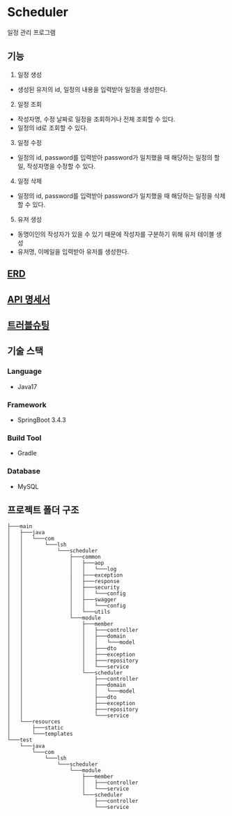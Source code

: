 # Scheduler
일정 관리 프로그램

## 기능
1. 일정 생성
- 생성된 유저의 id, 일정의 내용을 입력받아 일정을 생성한다.
2. 일정 조회
- 작성자명, 수정 날짜로 일정을 조회하거나 전체 조회할 수 있다.
- 일정의 id로 조회할 수 있다.
3. 일정 수정 
- 일정의 id, password를 입력받아 password가 일치했을 때 해당하는 일정의 할일, 작성자명을 수정할 수 있다.
4. 일정 삭제
- 일정의 id, password를 입력받아 password가 일치했을 때 해당하는 일정을 삭제할 수 있다.
5. 유저 생성
- 동명이인의 작성자가 있을 수 있기 때문에 작성자를 구분하기 위해 유저 테이블 생성
- 유저명, 이메일을 입력받아 유저를 생성한다.

## [ERD](https://seunghyun937.notion.site/ERD-1bbc72e464458025bd62c5f529324874?pvs=4)
## [API 명세서](https://seunghyun937.notion.site/API-1bbc72e46445800bbe6ec841f6dab977?pvs=4)
## [트러블슈팅](https://seunghyun937.notion.site/1bbc72e46445806f8ffff92420dc5cb8?pvs=4)

## 기술 스택
### Language
  - Java17
### Framework
  - SpringBoot 3.4.3
### Build Tool
  - Gradle
### Database
  - MySQL

## 프로젝트 폴더 구조
``` text
├───main
│   ├───java
│   │   └───com
│   │       └───lsh
│   │           └───scheduler
│   │               ├───common
│   │               │   ├───aop
│   │               │   │   └───log
│   │               │   ├───exception
│   │               │   ├───response
│   │               │   ├───security
│   │               │   │   └───config
│   │               │   ├───swagger
│   │               │   │   └───config
│   │               │   └───utils
│   │               └───module
│   │                   ├───member
│   │                   │   ├───controller
│   │                   │   ├───domain
│   │                   │   │   └───model
│   │                   │   ├───dto
│   │                   │   ├───exception
│   │                   │   ├───repository
│   │                   │   └───service
│   │                   └───scheduler
│   │                       ├───controller
│   │                       ├───domain
│   │                       │   └───model
│   │                       ├───dto
│   │                       ├───exception
│   │                       ├───repository
│   │                       └───service
│   └───resources
│       ├───static
│       └───templates
└───test
    └───java
        └───com
            └───lsh
                └───scheduler
                    └───module
                        ├───member
                        │   ├───controller
                        │   └───service
                        └───scheduler
                            ├───controller
                            └───service

```
